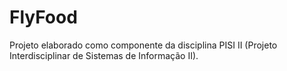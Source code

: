 # FlyFood
 
Projeto elaborado como componente da disciplina PISI II (Projeto Interdisciplinar de Sistemas de Informação II).
